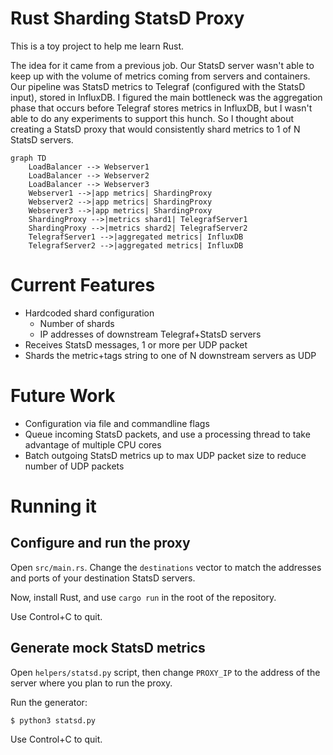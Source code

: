 # Rust Sharding StatsD Proxy

This is a toy project to help me learn Rust.

The idea for it came from a previous job. Our StatsD server wasn't able to keep up with the volume of metrics coming from servers and containers. Our pipeline was StatsD metrics to Telegraf (configured with the StatsD input), stored in InfluxDB. I figured the main bottleneck was the aggregation phase that occurs before Telegraf stores metrics in InfluxDB, but I wasn't able to do any experiments to support this hunch. So I thought about creating a StatsD proxy that would consistently shard metrics to 1 of N StatsD servers.

```mermaid
graph TD
	LoadBalancer --> Webserver1
	LoadBalancer --> Webserver2
	LoadBalancer --> Webserver3
	Webserver1 -->|app metrics| ShardingProxy
	Webserver2 -->|app metrics| ShardingProxy
	Webserver3 -->|app metrics| ShardingProxy
	ShardingProxy -->|metrics shard1| TelegrafServer1
	ShardingProxy -->|metrics shard2| TelegrafServer2
	TelegrafServer1 -->|aggregated metrics| InfluxDB
	TelegrafServer2 -->|aggregated metrics| InfluxDB
```

# Current Features

* Hardcoded shard configuration
    * Number of shards
    * IP addresses of downstream Telegraf+StatsD servers
* Receives StatsD messages, 1 or more per UDP packet
* Shards the metric+tags string to one of N downstream servers as UDP

# Future Work

* Configuration via file and commandline flags
* Queue incoming StatsD packets, and use a processing thread to take advantage of multiple CPU cores
* Batch outgoing StatsD metrics up to max UDP packet size to reduce number of UDP packets

# Running it

## Configure and run the proxy

Open `src/main.rs`. Change the `destinations` vector to match the addresses and ports of your destination StatsD servers.

Now, install Rust, and use `cargo run` in the root of the repository.

Use Control+C to quit.

## Generate mock StatsD metrics

Open `helpers/statsd.py` script, then change `PROXY_IP` to the address of the server where you plan to run the proxy.

Run the generator:

```
$ python3 statsd.py
```

Use Control+C to quit.
